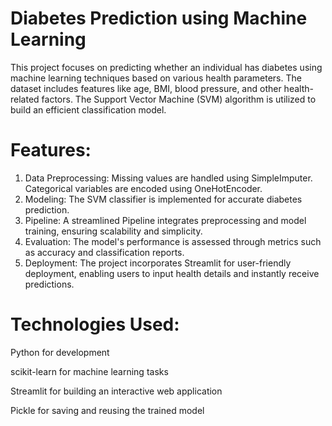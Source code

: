 
# Diabetes Prediction using Machine Learning
This project focuses on predicting whether an individual has diabetes using machine learning techniques based on various health parameters. The dataset includes features like age, BMI, blood pressure, and other health-related factors. The Support Vector Machine (SVM) algorithm is utilized to build an efficient classification model.

# Features:
1. Data Preprocessing: Missing values are handled using SimpleImputer.
                       Categorical variables are encoded using OneHotEncoder.
2. Modeling: The SVM classifier is implemented for accurate diabetes prediction.
3. Pipeline: A streamlined Pipeline integrates preprocessing and model training, ensuring scalability and simplicity.
4. Evaluation: The model's performance is assessed through metrics such as accuracy and classification reports.
5. Deployment: The project incorporates Streamlit for user-friendly deployment, enabling users to input health details and instantly receive predictions.

# Technologies Used:
Python for development

scikit-learn for machine learning tasks

Streamlit for building an interactive web application

Pickle for saving and reusing the trained model
